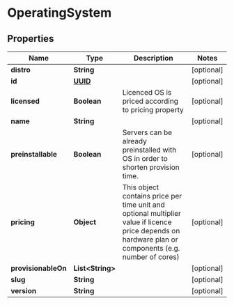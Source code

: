 
# OperatingSystem

## Properties
Name | Type | Description | Notes
------------ | ------------- | ------------- | -------------
**distro** | **String** |  |  [optional]
**id** | [**UUID**](UUID.md) |  |  [optional]
**licensed** | **Boolean** | Licenced OS is priced according to pricing property |  [optional]
**name** | **String** |  |  [optional]
**preinstallable** | **Boolean** | Servers can be already preinstalled with OS in order to shorten provision time. |  [optional]
**pricing** | **Object** | This object contains price per time unit and optional multiplier value if licence price depends on hardware plan or components (e.g. number of cores) |  [optional]
**provisionableOn** | **List&lt;String&gt;** |  |  [optional]
**slug** | **String** |  |  [optional]
**version** | **String** |  |  [optional]



